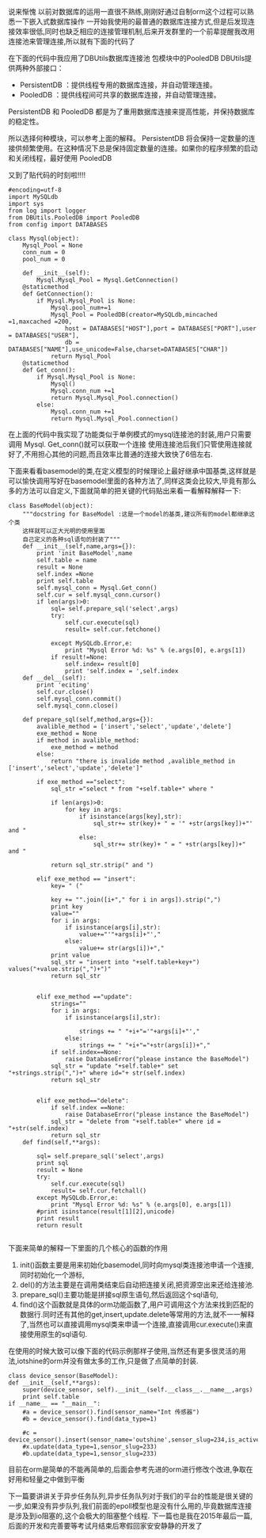 说来惭愧 以前对数据库的运用一直很不熟练,刚刚好通过自制orm这个过程可以熟悉一下嵌入式数据库操作
一开始我使用的最普通的数据库连接方式,但是后发现连接效率很低,同时也缺乏相应的连接管理机制,后来开发群里的一个前辈提醒我改用连接池来管理连接,所以就有下面的代码了

在下面的代码中我应用了DBUtils数据库连接池 包模块中的PooledDB 
DBUtils提供两种外部接口：

* PersistentDB ：提供线程专用的数据库连接，并自动管理连接。
* PooledDB ：提供线程间可共享的数据库连接，并自动管理连接。

PersistentDB 和 PooledDB 都是为了重用数据库连接来提高性能，并保持数据库的稳定性。

所以选择何种模块，可以参考上面的解释。 PersistentDB 将会保持一定数量的连接供频繁使用。在这种情况下总是保持固定数量的连接。如果你的程序频繁的启动和关闭线程，最好使用 PooledDB 

又到了贴代码的时刻啦!!!!
```
#encoding=utf-8
import MySQLdb
import sys
from log import logger
from DBUtils.PooledDB import PooledDB
from config import DATABASES

class Mysql(object):
	Mysql_Pool = None
	conn_num = 0
	pool_num = 0

	def __init__(self):
		Mysql.Mysql_Pool = Mysql.GetConnection()
	@staticmethod
	def GetConnection():
		if Mysql.Mysql_Pool is None:
			Mysql.pool_num+=1
			Mysql_Pool = PooledDB(creator=MySQLdb,mincached =1,maxcached =200,
				host = DATABASES["HOST"],port = DATABASES["PORT"],user = DATABASES["USER"],
				db = DATABASES["NAME"],use_unicode=False,charset=DATABASES["CHAR"])
			return Mysql_Pool
	@staticmethod
	def Get_conn():
		if Mysql.Mysql_Pool is None:
			Mysql()
			Mysql.conn_num +=1
			return Mysql.Mysql_Pool.connection()
		else:
			Mysql.conn_num +=1
			return Mysql.Mysql_Pool.connection()
```
在上面的代码中我实现了功能类似于单例模式的mysql连接池的封装,用户只需要调用 Mysql. Get_conn()就可以获取一个连接
使用连接池后我们只管使用连接就好了,不用担心其他的问题,而且效率比普通的连接大致快了6倍左右.

下面来看看basemodel的类,在定义模型的时候理论上最好继承中国基类,这样就是可以愉快调用写好在basemodel里面的各种方法了,同样这类会比较大,毕竟有那么多的方法可以自定义,下面就简单的把关键的代码贴出来看一看解释解释一下:

```
class BaseModel(object):
	"""docstring for BaseModel :这是一个model的基类,建议所有的model都继承这个类
	这样就可以正大光明的使用里面
	自己定义的各种sql语句的封装了"""
	def __init__(self,name,args={}):
		print 'init BaseModel',name
		self.table = name
		result = None
		self.index =None
		print self.table
		self.mysql_conn = Mysql.Get_conn()
		self.cur = self.mysql_conn.cursor()
		if len(args)>0:
			sql= self.prepare_sql('select',args)
			try:
				self.cur.execute(sql)
				result= self.cur.fetchone()

			except MySQLdb.Error,e:
				print "Mysql Error %d: %s" % (e.args[0], e.args[1])
			if result!=None:
				self.index= result[0]
				print 'self.index = ',self.index
	def __del__(self):
		print 'eciting'
		self.cur.close()
		self.mysql_conn.commit()
		self.mysql_conn.close()

	def prepare_sql(self,method,args={}):
		avalible_method = ['insert','select','update','delete']
		exe_method = None
		if method in avalible_method:
			exe_method = method
		else:
			return "there is invalide method ,avalible_method in ['insert','select','update','delete']"

		if exe_method =="select":
			sql_str ="select * from "+self.table+" where "

			if len(args)>0:
				for key in args:
					if isinstance(args[key],str):
						sql_str+= str(key)+ " = '" +str(args[key])+"' and "
					else:
						sql_str+= str(key)+ " = " +str(args[key])+" and "

			return sql_str.strip(" and ")

		elif exe_method == "insert":
			key= " ("

			key += "".join([i+"," for i in args]).strip(",")
			print key
			value=""
			for i in args:
				if isinstance(args[i],str):
					value+="'"+args[i]+"',"
				else:
					value+= str(args[i])+","
			print value
			sql_str = "insert into "+self.table+key+") values("+value.strip(",")+")"
			return sql_str


		elif exe_method =="update":
			strings=""
			for i in args:
				if isinstance(args[i],str):

					strings += " "+i+"='"+args[i]+"',"
				else:
					strings += " "+i+"="+str(args[i])+","
			if self.index==None:
				raise DatabaseError("please instance the BaseModel")
			sql_str = "update "+self.table+" set "+strings.strip(",")+" where id="+ str(self.index)
			return sql_str


		elif exe_method=="delete":
			if self.index ==None:
				raise DatabaseError("please instance the BaseModel")
			sql_str = "delete from "+self.table+" where id = "+str(self.index)
			return sql_str
	def find(self,**args):

		sql= self.prepare_sql('select',args)
		print sql
		result = None
		try:
			self.cur.execute(sql)
			result= self.cur.fetchall()
		except MySQLdb.Error,e:
			print "Mysql Error %d: %s" % (e.args[0], e.args[1])
		#print isinstance(result[1][2],unicode)
		print result 
		return result


```

下面来简单的解释一下里面的几个核心的函数的作用

1.   init()函数主要是用来初始化basemodel,同时向mysql类连接池申请一个连接,同时初始化一个游标,
2.   del()的方法主要是在调用类结束后自动把连接关闭,把资源空出来还给连接池.
3.   prepare_sql()主要功能是拼接sql原生语句,然后返回这个sql语句,
4.   find()这个函数就是具体的orm功能函数了,用户可调用这个方法来找到匹配的数据行.同时还有其他的get,insert,update.delete等常用的方法,就不一一解释了,当然也可以直接调用mysql类来申请一个连接,直接调用cur.execute()来直接使用原生的sql语句.

在使用的时候大致可以像下面的代码示例那样子使用,当然还有更多很灵活的用法,iotshine的orm并没有做太多的工作,只是做了点简单的封装.

```
class device_sensor(BaseModel):
def __init__(self,**args):
	super(device_sensor, self).__init__(self.__class__.__name__,args)
	print self.table
if __name__ == "__main__":
	#a = device_sensor().find(sensor_name="Int 传感器")
	#b = device_sensor().find(data_type=1)
	
	#c = device_sensor().insert(sensor_name='outshine',sensor_slug=234,is_active=1,sensor_device_id=1,data_type=1)
	#x.update(data_type=1,sensor_slug=233)
	#b.update(data_type=1,sensor_slug=233)
```


目前在orm是简单的不能再简单的,后面会参考先进的orm进行修改个改进,争取在好用和轻量之中做到平衡

下一篇要讲讲关于异步任务队列,异步任务队列对于我们的平台的性能是很关键的一步,如果没有异步队列,我们前面的epoll模型也是没有什么用的,毕竟数据库连接是涉及到io阻塞的,这个会极大的阻塞整个线程.
下一篇也是我在2015年最后一篇, 后面的开发和完善要等考试月结束后寒假回家安安静静的开发了


